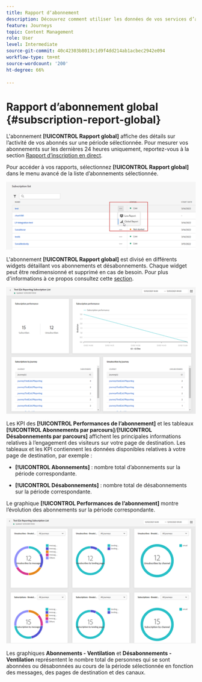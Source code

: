 ```yaml
---
title: Rapport dʼabonnement
description: Découvrez comment utiliser les données de vos services d’abonnement avec le rapport global Abonnement
feature: Journeys
topic: Content Management
role: User
level: Intermediate
source-git-commit: 40c42303b8013c1d9f4dd214ab1acbec2942e094
workflow-type: tm+mt
source-wordcount: '200'
ht-degree: 66%

---
```


# Rapport dʼabonnement global {#subscription-report-global}

L&#39;abonnement **[!UICONTROL Rapport global]** affiche des détails sur l’activité de vos abonnés sur une période sélectionnée. Pour mesurer vos abonnements sur les dernières 24 heures uniquement, reportez-vous à la section [Rapport d’inscription en direct](subscription-report-live.md).

Pour accéder à vos rapports, sélectionnez **[!UICONTROL Rapport global]** dans le menu avancé de la liste d’abonnements sélectionnée.

![](assets/subscription_report_7.png)

L&#39;abonnement **[!UICONTROL Rapport global]** est divisé en différents widgets détaillant vos abonnements et désabonnements. Chaque widget peut être redimensionné et supprimé en cas de besoin. Pour plus d&#39;informations à ce propos consultez cette [section](global-report.md).

![](assets/subscription_report_1.png)

Les KPI des **[!UICONTROL Performances de lʼabonnement]** et les tableaux **[!UICONTROL Abonnements par parcours]**/**[!UICONTROL Désabonnements par parcours]** affichent les principales informations relatives à l’engagement des visiteurs sur votre page de destination. Les tableaux et les KPI contiennent les données disponibles relatives à votre page de destination, par exemple :

* **[!UICONTROL Abonnements]** : nombre total dʼabonnements sur la période correspondante.

* **[!UICONTROL Désabonnements]** : nombre total de désabonnements sur la période correspondante.

Le graphique **[!UICONTROL Performances de lʼabonnement]** montre lʼévolution des abonnements sur la période correspondante.

![](assets/subscription_report_2.png)

Les graphiques **Abonnements - Ventilation** et **Désabonnements - Ventilation** représentent le nombre total de personnes qui se sont abonnées ou désabonnées au cours de la période sélectionnée en fonction des messages, des pages de destination et des canaux.
